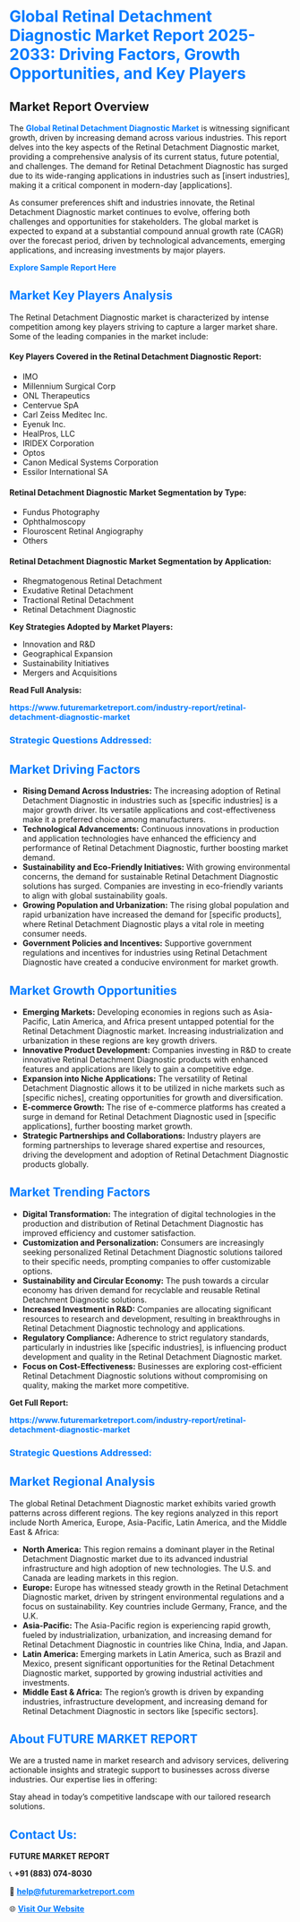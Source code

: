 <h1 style="color: #007BFF;">Global Retinal Detachment Diagnostic Market Report 2025-2033: Driving Factors, Growth Opportunities, and Key Players</h1>

<section id="overview">
<h2>Market Report Overview</h2>
<p>The <a href="https://www.futuremarketreport.com/industry-report/retinal-detachment-diagnostic-market" style="color: #007BFF; text-decoration: none;"><strong>Global Retinal Detachment Diagnostic Market</strong></a> is witnessing significant growth, driven by increasing demand across various industries. This report delves into the key aspects of the Retinal Detachment Diagnostic market, providing a comprehensive analysis of its current status, future potential, and challenges. The demand for Retinal Detachment Diagnostic has surged due to its wide-ranging applications in industries such as [insert industries], making it a critical component in modern-day [applications].</p>
<p>As consumer preferences shift and industries innovate, the Retinal Detachment Diagnostic market continues to evolve, offering both challenges and opportunities for stakeholders. The global market is expected to expand at a substantial compound annual growth rate (CAGR) over the forecast period, driven by technological advancements, emerging applications, and increasing investments by major players.</p>
</section>

<section id="overview">
<p><a href="https://www.futuremarketreport.com/request-sample/reportId=127401" style="color: #007BFF; text-decoration: none;"><strong>Explore Sample Report Here</strong></a></p>
</section>

<section id="key-players">
<h2 style="color: #007BFF;">Market Key Players Analysis</h2>
<p>The Retinal Detachment Diagnostic market is characterized by intense competition among key players striving to capture a larger market share. Some of the leading companies in the market include:</p>
<h4>Key Players Covered in the Retinal Detachment Diagnostic Report:</h4>
<ul><li>IMO</li><li>Millennium Surgical Corp</li><li>ONL Therapeutics</li><li>Centervue SpA</li><li>Carl Zeiss Meditec Inc.</li><li>Eyenuk Inc.</li><li>HealPros, LLC</li><li>IRIDEX Corporation</li><li>Optos</li><li>Canon Medical Systems Corporation</li><li>Essilor International SA</li></ul>
<h4>Retinal Detachment Diagnostic Market Segmentation by Type:</h4>
<ul><li>Fundus Photography</li><li>Ophthalmoscopy</li><li>Flouroscent Retinal Angiography</li><li>Others</li></ul>

<h4>Retinal Detachment Diagnostic Market Segmentation by Application:</h4>
<ul><li>Rhegmatogenous Retinal Detachment</li><li>Exudative Retinal Detachment</li><li>Tractional Retinal Detachment</li><li>Retinal Detachment Diagnostic</li></ul>
<p><strong>Key Strategies Adopted by Market Players:</strong></p>
<ul>
<li>Innovation and R&D</li>
<li>Geographical Expansion</li>
<li>Sustainability Initiatives</li>
<li>Mergers and Acquisitions</li>
</ul>
</section>

<section>
<p><strong>Read Full Analysis: </strong></p><a href="https://www.futuremarketreport.com/industry-report/retinal-detachment-diagnostic-market" style="color: #007BFF; text-decoration: none;"><strong>https://www.futuremarketreport.com/industry-report/retinal-detachment-diagnostic-market</strong></a>
<h3 style="color: #007BFF;">Strategic Questions Addressed:</h3>
</section>

<section id="driving-factors">
<h2 style="color: #007BFF;">Market Driving Factors</h2>
<ul>
<li><strong>Rising Demand Across Industries:</strong> The increasing adoption of Retinal Detachment Diagnostic in industries such as [specific industries] is a major growth driver. Its versatile applications and cost-effectiveness make it a preferred choice among manufacturers.</li>
<li><strong>Technological Advancements:</strong> Continuous innovations in production and application technologies have enhanced the efficiency and performance of Retinal Detachment Diagnostic, further boosting market demand.</li>
<li><strong>Sustainability and Eco-Friendly Initiatives:</strong> With growing environmental concerns, the demand for sustainable Retinal Detachment Diagnostic solutions has surged. Companies are investing in eco-friendly variants to align with global sustainability goals.</li>
<li><strong>Growing Population and Urbanization:</strong> The rising global population and rapid urbanization have increased the demand for [specific products], where Retinal Detachment Diagnostic plays a vital role in meeting consumer needs.</li>
<li><strong>Government Policies and Incentives:</strong> Supportive government regulations and incentives for industries using Retinal Detachment Diagnostic have created a conducive environment for market growth.</li>
</ul>
</section>

<section id="growth-opportunities">
<h2 style="color: #007BFF;">Market Growth Opportunities</h2>
<ul>
<li><strong>Emerging Markets:</strong> Developing economies in regions such as Asia-Pacific, Latin America, and Africa present untapped potential for the Retinal Detachment Diagnostic market. Increasing industrialization and urbanization in these regions are key growth drivers.</li>
<li><strong>Innovative Product Development:</strong> Companies investing in R&D to create innovative Retinal Detachment Diagnostic products with enhanced features and applications are likely to gain a competitive edge.</li>
<li><strong>Expansion into Niche Applications:</strong> The versatility of Retinal Detachment Diagnostic allows it to be utilized in niche markets such as [specific niches], creating opportunities for growth and diversification.</li>
<li><strong>E-commerce Growth:</strong> The rise of e-commerce platforms has created a surge in demand for Retinal Detachment Diagnostic used in [specific applications], further boosting market growth.</li>
<li><strong>Strategic Partnerships and Collaborations:</strong> Industry players are forming partnerships to leverage shared expertise and resources, driving the development and adoption of Retinal Detachment Diagnostic products globally.</li>
</ul>
</section>

<section id="trending-factors">
<h2 style="color: #007BFF;">Market Trending Factors</h2>
<ul>
<li><strong>Digital Transformation:</strong> The integration of digital technologies in the production and distribution of Retinal Detachment Diagnostic has improved efficiency and customer satisfaction.</li>
<li><strong>Customization and Personalization:</strong> Consumers are increasingly seeking personalized Retinal Detachment Diagnostic solutions tailored to their specific needs, prompting companies to offer customizable options.</li>
<li><strong>Sustainability and Circular Economy:</strong> The push towards a circular economy has driven demand for recyclable and reusable Retinal Detachment Diagnostic solutions.</li>
<li><strong>Increased Investment in R&D:</strong> Companies are allocating significant resources to research and development, resulting in breakthroughs in Retinal Detachment Diagnostic technology and applications.</li>
<li><strong>Regulatory Compliance:</strong> Adherence to strict regulatory standards, particularly in industries like [specific industries], is influencing product development and quality in the Retinal Detachment Diagnostic market.</li>
<li><strong>Focus on Cost-Effectiveness:</strong> Businesses are exploring cost-efficient Retinal Detachment Diagnostic solutions without compromising on quality, making the market more competitive.</li>
</ul>
</section>

<section>
<p><strong>Get Full Report: </strong></p><a href="https://www.futuremarketreport.com/industry-report/retinal-detachment-diagnostic-market" style="color: #007BFF; text-decoration: none;"><strong>https://www.futuremarketreport.com/industry-report/retinal-detachment-diagnostic-market</strong></a>
<h3 style="color: #007BFF;">Strategic Questions Addressed:</h3>
</section>


<section id="regional-analysis">
<h2 style="color: #007BFF;">Market Regional Analysis</h2>
<p>The global Retinal Detachment Diagnostic market exhibits varied growth patterns across different regions. The key regions analyzed in this report include North America, Europe, Asia-Pacific, Latin America, and the Middle East & Africa:</p>
<ul>
<li><strong>North America:</strong> This region remains a dominant player in the Retinal Detachment Diagnostic market due to its advanced industrial infrastructure and high adoption of new technologies. The U.S. and Canada are leading markets in this region.</li>
<li><strong>Europe:</strong> Europe has witnessed steady growth in the Retinal Detachment Diagnostic market, driven by stringent environmental regulations and a focus on sustainability. Key countries include Germany, France, and the U.K.</li>
<li><strong>Asia-Pacific:</strong> The Asia-Pacific region is experiencing rapid growth, fueled by industrialization, urbanization, and increasing demand for Retinal Detachment Diagnostic in countries like China, India, and Japan.</li>
<li><strong>Latin America:</strong> Emerging markets in Latin America, such as Brazil and Mexico, present significant opportunities for the Retinal Detachment Diagnostic market, supported by growing industrial activities and investments.</li>
<li><strong>Middle East & Africa:</strong> The region’s growth is driven by expanding industries, infrastructure development, and increasing demand for Retinal Detachment Diagnostic in sectors like [specific sectors].</li>
</ul>
</section>

<footer>
<h2 style="color: #007BFF;">About FUTURE MARKET REPORT</h2>
<p>We are a trusted name in market research and advisory services, delivering actionable insights and strategic support to businesses across diverse industries. Our expertise lies in offering:</p>

<p>Stay ahead in today’s competitive landscape with our tailored research solutions.</p>

<h2 style="color: #007BFF;">Contact Us:</h2>
<p><strong>FUTURE MARKET REPORT</strong></p>
<p>📞 <strong>+91 (883) 074-8030</strong></p>
<p>📧 <strong><a href="mailto:help@futuremarketreport.com" style="color: #007BFF;">help@futuremarketreport.com</a></strong></p>
<p>🌐 <strong><a href="https://www.futuremarketreport.com/" style="color: #007BFF;">Visit Our Website</a></strong></p>
</footer>